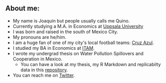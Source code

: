 ## About me:

- My name is Joaquín but people usually calls me Quino.
- Currently studying a M.A. in Economics at [Uppsala University](https://www.nek.uu.se/?languageId=1)
- I was born and raised in the south of Mexico City.
- My pronouns are he/him.
- I am a huge fan of one of my city's local football teams: [Cruz Azul](https://www.cruzazulfc.com.mx/).
- I studied my BA in Economics at [ITAM](https://www.itam.mx/). 
- I wrote my undergrad thesis on Water Pollution Spillovers and Cooperation in Mexico.
  - You can have a look at my thesis, my R Markdown and replicabilty data in this [repository](https://github.com/quinoba/Spillovers_Cooperation).
- You can reach me on [Twitter](https://twitter.com/j_barrutia).
 


